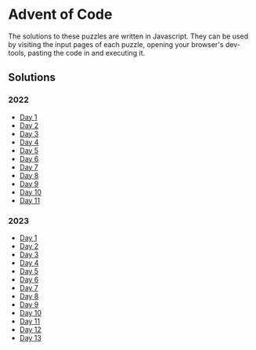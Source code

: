 # Advent of Code

The solutions to these puzzles are written in Javascript.
They can be used by visiting the input pages of each puzzle,
opening your browser's dev-tools, pasting the code in and executing it. 

## Solutions
### 2022
- [Day 1](2022/day-1.js)
- [Day 2](2022/day-2.js)
- [Day 3](2022/day-3.js)
- [Day 4](2022/day-4.js)
- [Day 5](2022/day-5.js)
- [Day 6](2022/day-6.js)
- [Day 7](2022/day-7.js)
- [Day 8](2022/day-8.js)
- [Day 9](2022/day-9.js)
- [Day 10](2022/day-10.js)
- [Day 11](2022/day-11.js)

### 2023
- [Day 1](2023/day-1.js)
- [Day 2](2023/day-2.js)
- [Day 3](2023/day-3.js)
- [Day 4](2023/day-4.js)
- [Day 5](2023/day-5.js)
- [Day 6](2023/day-6.js)
- [Day 7](2023/day-7.js)
- [Day 8](2023/day-8.js)
- [Day 9](2023/day-9.js)
- [Day 10](2023/day-10.js)
- [Day 11](2023/day-11.js)
- [Day 12](2023/day-12.js)
- [Day 13](2023/day-13.js)
